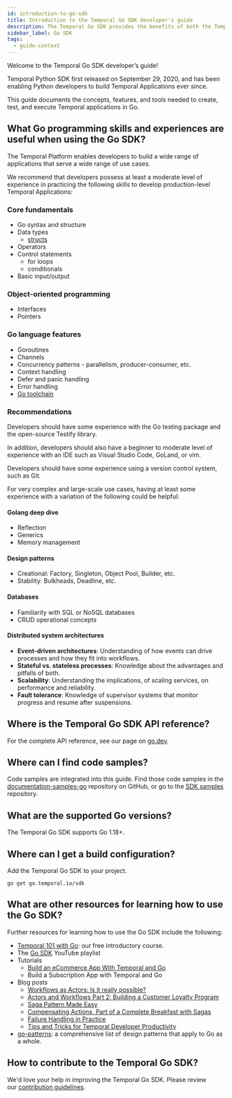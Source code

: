 ```yaml
---
id: introduction-to-go-sdk
title: Introduction to the Temporal Go SDK developer's guide
description: The Temporal Go SDK provides the benefits of both the Temporal programming model and the ease of writing in Go.
sidebar_label: Go SDK
tags:
  - guide-context
---
```


Welcome to the Temporal Go SDK developer’s guide!

Temporal Python SDK first released on September 29, 2020, and has been enabling Python developers to build Temporal Applications ever since.

This guide documents the concepts, features, and tools needed to create, test, and execute Temporal applications in Go.

## What Go programming skills and experiences are useful when using the Go SDK?

The Temporal Platform enables developers to build a wide range of applications that serve a wide range of use cases. 

We recommend that developers possess at least a moderate level of experience in practicing the following skills to develop production-level Temporal Applications:

### Core fundamentals

- Go syntax and structure
- Data types
  - [structs](https://pkg.go.dev/go/types@go1.21.0#Struct)
- Operators
- Control statements
  - for loops
  - conditionals
- Basic input/output

### Object-oriented programming

- Interfaces
- Pointers

### Go language features

- Goroutines
- Channels
- Concurrency patterns -  parallelism, producer-consumer, etc.
- Context handling
- Defer and panic handling
- Error handling
- [Go toolchain](https://go.dev/doc/tutorial/create-module)

### Recommendations

Developers should have some experience with the Go testing package and the open-source Testify library.

In addition, developers should also have a beginner to moderate level of experience with an IDE such as Visual Studio Code, GoLand, or vim.

Developers should have some experience using a version control system, such as Git.

For very complex and large-scale use cases, having at least some experience with a variation of the following could be helpful:

#### Golang deep dive

- Reflection
- Generics
- Memory management

#### Design patterns
- Creational: Factory, Singleton, Object Pool, Builder, etc.
- Stability: Bulkheads, Deadline, etc.
#### Databases
- Familiarity with SQL or NoSQL databases
- CRUD operational concepts
#### Distributed system architectures
- **Event-driven architectures**: Understanding of how events can drive processes and how they fit into workflows.
- **Stateful vs. stateless processes**: Knowledge about the advantages and pitfalls of both.
- **Scalability**: Understanding the implications, of scaling services, on performance and reliability.
- **Fault tolerance**: Knowledge of supervisor systems that monitor progress and resume after suspensions.

## Where is the Temporal Go SDK API reference?

For the complete API reference, see our page on [go.dev](https://pkg.go.dev/go.temporal.io/sdk).

## Where can I find code samples?

Code samples are integrated into this guide.
Find those code samples in the [documentation-samples-go](https://github.com/temporalio/documentation-samples-go) repository on GitHub, or go to the [SDK samples](https://github.com/temporalio/samples-go) repository.

## What are the supported Go versions?

The Temporal Go SDK supports Go 1.18+.

## Where can I get a build configuration?

Add the Temporal Go SDK to your project.

```
go get go.temporal.io/sdk
```

## What are other resources for learning how to use the Go SDK?

Further resources for learning how to use the Go SDK include the following:

- [Temporal 101 with Go](https://learn.temporal.io/courses/temporal_101/go): our free introductory course.
- The [Go SDK](https://www.youtube.com/watch?v=-KWutSkFda8&list=PLl9kRkvFJrlRYHYaTPnsvE46szyMIZLdk&pp=iAQB) YouTube playlist
- Tutorials
    - [Build an eCommerce App With Temporal and Go](https://learn.temporal.io/tutorials/go/ecommerce/)
    - Build a Subscription App with Temporal and Go
- Blog posts
    - [Workflows as Actors: Is it really possible?](https://temporal.io/blog/workflows-as-actors-is-it-really-possible)
    - [Actors and Workflows Part 2: Building a Customer Loyalty Program](https://temporal.io/blog/actors-and-workflows-part-2)
    - [Saga Pattern Made Easy](https://temporal.io/blog/saga-pattern-made-easy)
    - [Compensating Actions, Part of a Complete Breakfast with Sagas](https://temporal.io/blog/compensating-actions-part-of-a-complete-breakfast-with-sagas)
    - [Failure Handling in Practice](https://temporal.io/blog/failure-handling-in-practice)
    - [Tips and Tricks for Temporal Developer Productivity](https://temporal.io/blog/temporal-tips-tricks-1)
- [go-patterns](https://github.com/tmrts/go-patterns): a comprehensive list of design patterns that apply to Go as a whole.

## How to contribute to the Temporal Go SDK?

We'd love your help in improving the Temporal Go SDK. 
Please review our [contribution guidelines](https://github.com/temporalio/sdk-java/blob/master/CONTRIBUTING.md).
